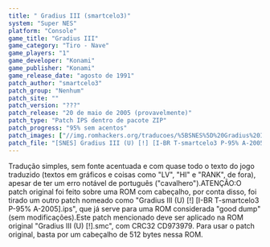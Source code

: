 ```yaml
---
title: " Gradius III (smartcelo3)"
system: "Super NES"
platform: "Console"
game_title: "Gradius III"
game_category: "Tiro - Nave"
game_players: "1"
game_developer: "Konami"
game_publisher: "Konami"
game_release_date: "agosto de 1991"
patch_author: "smartcelo3"
patch_group: "Nenhum"
patch_site: ""
patch_version: "???"
patch_release: "20 de maio de 2005 (provavelmente)"
patch_type: "Patch IPS dentro de pacote ZIP"
patch_progress: "95% sem acentos"
patch_images: ["//img.romhackers.org/traducoes/%5BSNES%5D%20Gradius%20III%20-%20smartcelo3%20-%201.png","//img.romhackers.org/traducoes/%5BSNES%5D%20Gradius%20III%20-%20smartcelo3%20-%202.png","//img.romhackers.org/traducoes/%5BSNES%5D%20Gradius%20III%20-%20smartcelo3%20-%203.png"]
patch_file: "[SNES] Gradius III (U) [!] [I-BR T-smartcelo3 P-95% A-2005].zip"
---
```

Tradução simples, sem fonte acentuada e com quase todo o texto do jogo traduzido (textos em gráficos e coisas como "LV", "HI" e "RANK", de fora), apesar de ter um erro notável de português ("cavalhero").ATENÇÃO:O patch original foi feito sobre uma ROM com cabeçalho, por conta disso, foi tirado um outro patch nomeado como "Gradius III (U) [!] [I-BR T-smartcelo3 P-95% A-2005].ips", que já serve para uma ROM considerada "good dump" (sem modificações).Este patch mencionado deve ser aplicado na ROM original "Gradius III (U) [!].smc", com CRC32 CD973979. Para usar o patch original, basta por um cabeçalho de 512 bytes nessa ROM.